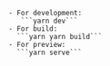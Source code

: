     - For development:
       ```yarn dev```
    - For build:
      ```yarn yarn build``` 
    - For preview:
      ```yarn serve```